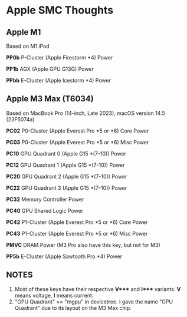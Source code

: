# Apple SMC Thoughts

## Apple M1

Based on M1 iPad

**PP0b** P-Cluster (Apple Firestorm \*4) Power

**PP1b** AGX (Apple GPU G13G) Power

**PPbb** E-Cluster (Apple Icestorm \*4) Power

## Apple M3 Max (T6034)

Based on MacBook Pro (14-inch, Late 2023), macOS version 14.5 (23F5074a)

**PC02** P0-Cluster (Apple Everest Pro \*5 or \*6) Core Power

**PC03** P0-Cluster (Apple Everest Pro \*5 or \*6) Misc Power

**PC10** GPU Quadrant 0 (Apple G15 \*(7-10)) Power

**PC12** GPU Quadrant 1 (Apple G15 \*(7-10)) Power

**PC20** GPU Quadrant 2 (Apple G15 \*(7-10)) Power

**PC22** GPU Quadrant 3 (Apple G15 \*(7-10)) Power

**PC32** Memory Controller Power

**PC40** GPU Shared Logic Power

**PC42** P1-Cluster (Apple Everest Pro \*5 or \*6) Core Power

**PC43** P1-Cluster (Apple Everest Pro \*5 or \*6) Misc Power

**PMVC** DRAM Power (M3 Pro also have this key, but not for M3)

**PP5b** E-Cluster (Apple Sawtooth Pro \*4) Power

## NOTES

1. Most of these keys have their respective **V\*\*\*** and **I\*\*\*** variants. **V** means voltage, **I** means current.
2. "GPU Quadrant" == "mgpu" in devicetree. I gave the name "GPU Quadrant" due to its layout on the M3 Max chip.
